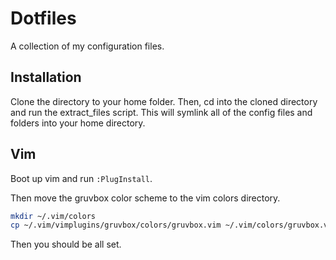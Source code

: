 # Dotfiles

A collection of my configuration files.

## Installation

Clone the directory to your home folder. Then, cd into the cloned directory and run the extract_files script. This will symlink all of the config files and folders into your home directory.

## Vim

Boot up vim and run `:PlugInstall`.

Then move the gruvbox color scheme to the vim colors directory.

```bash
mkdir ~/.vim/colors
cp ~/.vim/vimplugins/gruvbox/colors/gruvbox.vim ~/.vim/colors/gruvbox.vim
```

Then you should be all set.
